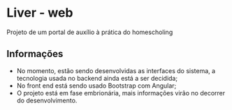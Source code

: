 # Liver - web

Projeto de um portal de auxílio à prática do homescholing 

## Informações

 - No momento, estão sendo desenvolvidas as interfaces do sistema, a 
tecnologia usada no backend ainda está a ser decidida;
 - No front end está sendo usado Bootstrap com Angular;
 - O projeto está em fase embrionária, mais informações virão no decorrer do desenvolvimento.